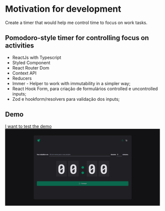 # Motivation for development

Create a timer that would help me control time to focus on work tasks.

## Pomodoro-style timer for controlling focus on activities 

- ReactJs with Typescript
- Styled Component
- React Router Dom
- Context API
- Reducers
- Immer - Helper to work with immutability in a simpler way;
- React Hook Form, para criação de formulários controlled e uncontrolled inputs;
- Zod e hookform/resolvers para validação dos inputs;

## Demo
[I want to test the demo](https://ageurdo.github.io/timmer-to-do/)
![Click to view demo](src/assets/app.png)
